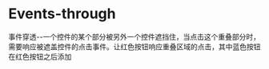 # Events-through
事件穿透--一个控件的某个部分被另外一个控件遮挡住，当点击这个重叠部分时，需要响应被遮盖控件的点击事件。让红色按钮响应重叠区域的点击，其中蓝色按钮在红色按钮之后添加
